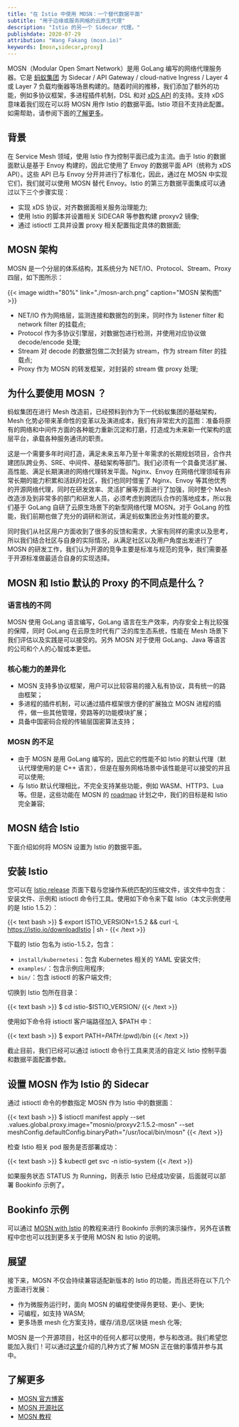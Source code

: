 ```yaml
---
title: "在 Istio 中使用 MOSN：一个替代数据平面"
subtitle: "用于边缘或服务网格的云原生代理"
description: "Istio 的另一个 Sidecar 代理。"
publishdate: 2020-07-29
attribution: "Wang Fakang (mosn.io)"
keywords: [mosn,sidecar,proxy]
---
```


MOSN（Modular Open Smart Network）是用 GoLang 编写的网络代理服务器。它是 [蚂蚁集团](https://www.antfin.com/) 为 Sidecar / API Gateway / cloud-native Ingress / Layer 4 或 Layer 7 负载均衡器等场景构建的。随着时间的推移，我们添加了额外的功能，例如多协议框架，多进程插件机制，DSL 和对 [xDS API](https://www.envoyproxy.io/docs/envoy/latest/api-docs/xds_protocol) 的支持。支持 xDS 意味着我们现在可以将 MOSN 用作 Istio 的数据平面。Istio 项目不支持此配置。如需帮助，请参阅下面的[了解更多](#了解更多)。

## 背景

在 Service Mesh 领域，使用 Istio 作为控制平面已成为主流。由于 Istio 的数据面默认是基于 Envoy 构建的，因此它使用了 Envoy 的数据平面 API（统称为 xDS API）。这些 API 已与 Envoy 分开并进行了标准化，因此，通过在 MOSN 中实现它们，我们就可以使用 MOSN 替代 Envoy。Istio 的第三方数据平面集成可以通过以下三个步骤实现：

- 实现 xDS 协议，对齐数据面相关服务治理能力;
- 使用 Istio 的脚本并设置相关 SIDECAR 等参数构建 proxyv2 镜像;
- 通过 istioctl 工具并设置 proxy 相关配置指定具体的数据面;

## MOSN 架构

MOSN 是一个分层的体系结构，其系统分为 NET/IO、Protocol、Stream、Proxy 四层，如下图所示：

{{< image width="80%"
    link="./mosn-arch.png"
    caption="MOSN 架构图"
    >}}
                         
- NET/IO 作为网络层，监测连接和数据包的到来，同时作为 listener filter 和 network filter 的挂载点;
- Protocol 作为多协议引擎层，对数据包进行检测，并使用对应协议做 decode/encode 处理;
- Stream 对 decode 的数据包做二次封装为 stream，作为 stream filter 的挂载点;
- Proxy 作为 MOSN 的转发框架，对封装的 stream 做 proxy 处理;

## 为什么要使用 MOSN ？

蚂蚁集团在进行 Mesh 改造前，已经预料到作为下一代蚂蚁集团的基础架构，Mesh 化势必带来革命性的变革以及演进成本，我们有非常宏大的蓝图：准备将原有的网络和中间件方面的各种能力重新沉淀和打磨，打造成为未来新一代架构的底层平台，承载各种服务通讯的职责。

这是一个需要多年时间打造，满足未来五年乃至十年需求的长期规划项目，合作共建团队跨业务、SRE、中间件、基础架构等部门。我们必须有一个具备灵活扩展、高性能、满足长期演进的网络代理转发平面。Nginx、Envoy 在网络代理领域有非常长期的能力积累和活跃的社区，我们也同时借鉴了 Nginx、Envoy 等其他优秀的开源网络代理，同时在研发效率、灵活扩展等方面进行了加强，同时整个 Mesh 改造涉及到非常多的部门和研发人员，必须考虑到跨团队合作的落地成本，所以我们基于 GoLang 自研了云原生场景下的新型网络代理 MOSN。对于 GoLang 的性能，我们前期也做了充分的调研和测试，满足蚂蚁集团业务对性能的要求。

同时我们从社区用户方面收到了很多的反馈和需求，大家有同样的需求以及思考，所以我们结合社区与自身的实际情况，从满足社区以及用户角度出发进行了 MOSN 的研发工作，我们认为开源的竞争主要是标准与规范的竞争，我们需要基于开源标准做最适合自身的实现选择。

## MOSN 和 Istio 默认的 Proxy 的不同点是什么？

### 语言栈的不同

MOSN 使用 GoLang 语言编写，GoLang 语言在生产效率，内存安全上有比较强的保障，同时 GoLang 在云原生时代有广泛的库生态系统，性能在 Mesh 场景下我们评估以及实践是可以接受的。另外 MOSN 对于使用 GoLang、Java 等语言的公司和个人的心智成本更低。

### 核心能力的差异化

- MOSN 支持多协议框架，用户可以比较容易的接入私有协议，具有统一的路由框架；
- 多进程的插件机制，可以通过插件框架很方便的扩展独立 MOSN 进程的插件，做一些其他管理，旁路等的功能模块扩展；
- 具备中国密码合规的传输层国密算法支持；

### MOSN 的不足

- 由于 MOSN 是用 GoLang 编写的，因此它的性能不如 Istio 的默认代理（默认代理使用的是 C++ 语言），但是在服务网格场景中该性能是可以接受的并且可以使用;
- 与 Istio 默认代理相比，不完全支持某些功能，例如 WASM、HTTP3、Lua 等。但是，这些功能在 MOSN 的 [roadmap](https://docs.google.com/spreadsheets/d/1fALompY9nKZNImOuxQw23xtMD-5rCBrXWziJZkj76bo/edit?usp=sharing) 计划之中，我们的目标是和 Istio 完全兼容;

## MOSN 结合 Istio

下面介绍如何将 MOSN 设置为 Istio 的数据平面。

## 安装 Istio

您可以在 [Istio release](https://github.com/istio/istio/releases/tag/1.5.2) 页面下载与您操作系统匹配的压缩文件，该文件中包含：安装文件、示例和 istioctl 命令行工具。使用如下命令来下载 Istio（本文示例使用的是 Istio 1.5.2）：

{{< text bash >}}
$ export ISTIO_VERSION=1.5.2 && curl -L https://istio.io/downloadIstio | sh -
{{< /text >}}

下载的 Istio 包名为 istio-1.5.2，包含：

- `install/kubernetesi`：包含 Kubernetes 相关的 YAML 安装文件;
- `examples/`：包含示例应用程序;
- `bin/`：包含 istioctl 的客户端文件;

切换到 Istio 包所在目录：

{{< text bash >}}
$ cd istio-$ISTIO_VERSION/
{{< /text >}}

使用如下命令将 istioctl 客户端路径加入 $PATH 中：

{{< text bash >}}
$ export PATH=$PATH:$(pwd)/bin
{{< /text >}}

截止目前，我们已经可以通过 istioctl 命令行工具来灵活的自定义 Istio 控制平面和数据平面配置参数。

## 设置 MOSN 作为 Istio 的 Sidecar

通过 istioctl 命令的参数指定 MOSN 作为 Istio 中的数据面：

{{< text bash >}}
$ istioctl manifest apply  --set .values.global.proxy.image="mosnio/proxyv2:1.5.2-mosn"   --set meshConfig.defaultConfig.binaryPath="/usr/local/bin/mosn"
{{< /text >}}

检查 Istio 相关 pod 服务是否部署成功：

{{< text bash >}}
$ kubectl get svc -n istio-system
{{< /text >}}

如果服务状态 STATUS 为 Running，则表示 Istio 已经成功安装，后面就可以部署 Bookinfo 示例了。

## Bookinfo 示例

可以通过 [MOSN with Istio](https://katacoda.com/mosn/courses/istio/mosn-with-istio) 的教程来进行 Bookinfo 示例的演示操作，另外在该教程中您也可以找到更多关于使用 MOSN 和 Istio 的说明。

## 展望

接下来，MOSN 不仅会持续兼容适配新版本的 Istio 的功能，而且还将在以下几个方面进行发展：

- 作为微服务运行时，面向 MOSN 的编程使使得务更轻、更小、更快;
- 可编程，如支持 WASM;
- 更多场景 mesh 化方案支持，缓存/消息/区块链 mesh 化等;

MOSN 是一个开源项目，社区中的任何人都可以使用，参与和改进。我们希望您能加入我们！可以通过[这里](https://github.com/mosn/community)介绍的几种方式了解 MOSN 正在做的事情并参与其中。

## 了解更多

- [MOSN 官方博客](https://mosn.io)
- [MOSN 开源社区](https://mosn.io/en/docs/community/)
- [MOSN 教程](https://katacoda.com/mosn)

